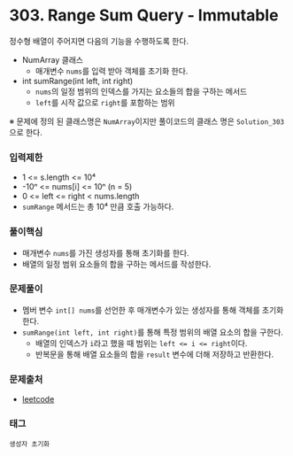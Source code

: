 # 303. Range Sum Query - Immutable
정수형 배열이 주어지면 다음의 기능을 수행하도록 한다.

- NumArray 클래스
   - 매개변수 `nums`를 입력 받아 객체를 초기화 한다.
- int sumRange(int left, int right)
   - `nums`의 일정 범위의 인덱스를 가지는 요소들의 합을 구하는 메서드
   - `left`를 시작 값으로 `right`를 포함하는 범위

※ 문제에 정의 된 클래스명은 `NumArray`이지만 풀이코드의 클래스 명은 `Solution_303`으로 한다.
### 입력제한
- 1 <= s.length <= 10⁴
- -10ⁿ <= nums[i] <= 10ⁿ (n = 5)
- 0 <= left <= right < nums.length
- `sumRange` 메서드는 총 10⁴ 만큼 호출 가능하다.
### 풀이핵심
- 매개변수 `nums`를 가진 생성자를 통해 초기화를 한다.
- 배열의 일정 범위 요소들의 합을 구하는 메서드를 작성한다.
### 문제풀이
- 멤버 변수 `int[] nums`를 선언한 후 매개변수가 있는 생성자를 통해 객체를 초기화한다.
- `sumRange(int left, int right)`를 통해 특정 범위의 배열 요소의 합을 구한다.
   - 배열의 인덱스가 `i`라고 했을 때 범위는 `left <= i <= right`이다.
   - 반복문을 통해 배열 요소들의 합을 `result` 변수에 더해 저장하고 반환한다.
### 문제출처
- [leetcode](https://leetcode.com/problems/range-sum-query-immutable/)
### 태그
`생성자 초기화`